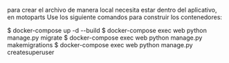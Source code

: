 para crear el archivo de manera local necesita estar dentro del aplicativo, en motoparts
Use los siguiente comandos para construir los contenedores:

$ docker-compose up -d --build
$ docker-compose exec web python manage.py migrate
$ docker-compose exec web python manage.py makemigrations
$ docker-compose exec web python manage.py createsuperuser
